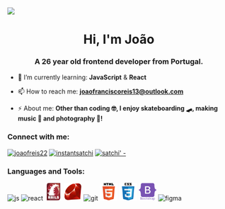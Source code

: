 <img src = "https://raw.githubusercontent.com/MartinHeinz/MartinHeinz/master/wave.gif" width = 50px align= center>
<h1 align="center">Hi, I'm João</h1>
<h3 align="center">A 26 year old frontend developer from Portugal.</h3>

- 🌱 I’m currently learning: **JavaScript** & **React**

- 📫 How to reach me: **joaofranciscoreis13@outlook.com**

- ⚡ About me: **Other than coding 🤓, I enjoy skateboarding 🛹, making music 🎹 and photography 📸!**

<h3 align="left">Connect with me:</h3>
<p align="left">
<a href="https://linkedin.com/in/joaofreis22" target="blank"><img align="center" src="https://raw.githubusercontent.com/rahuldkjain/github-profile-readme-generator/master/src/images/icons/Social/linked-in-alt.svg" alt="joaofreis22" height="30" width="40" /></a>
<a href="https://instagram.com/instantsatchi" target="blank"><img align="center" src="https://raw.githubusercontent.com/rahuldkjain/github-profile-readme-generator/master/src/images/icons/Social/instagram.svg" alt="instantsatchi" height="30" width="40" /></a>
<a href="https://www.youtube.com/channel/UC-e5aSjv9U0v3Pflg4l4Pjg" target="blank"><img align="center" src="https://raw.githubusercontent.com/rahuldkjain/github-profile-readme-generator/master/src/images/icons/Social/youtube.svg" alt="satchi' -" height="30" width="40" /></a>
</p>

<h3 align="left">Languages and Tools:</h3>
<p align="left"> 
  <img src="https://upload.wikimedia.org/wikipedia/commons/9/99/Unofficial_JavaScript_logo_2.svg" alt="js" width="40" height="40"/>
  <img src="https://cdn.worldvectorlogo.com/logos/react-2.svg" alt="react" width="40" height="40"/>
  <img src="https://raw.githubusercontent.com/devicons/devicon/master/icons/rails/rails-original-wordmark.svg" alt="rails" width="40" height="40"/> 
  <img src="https://raw.githubusercontent.com/devicons/devicon/master/icons/ruby/ruby-original.svg" alt="ruby" width="40" height="40"/>
  <img src="https://www.vectorlogo.zone/logos/git-scm/git-scm-icon.svg" alt="git" width="40" height="40"/>
  <img src="https://raw.githubusercontent.com/devicons/devicon/master/icons/html5/html5-original-wordmark.svg" alt="html5" width="40" height="40"/> 
  <img src="https://raw.githubusercontent.com/devicons/devicon/master/icons/css3/css3-original-wordmark.svg" alt="css3" width="40" height="40"/> 
  <img src="https://raw.githubusercontent.com/devicons/devicon/master/icons/bootstrap/bootstrap-plain-wordmark.svg" alt="bootstrap" width="40" height="40"/>
  <img src="https://www.vectorlogo.zone/logos/figma/figma-icon.svg" alt="figma" width="40" height="40"/> </p>


  
  
